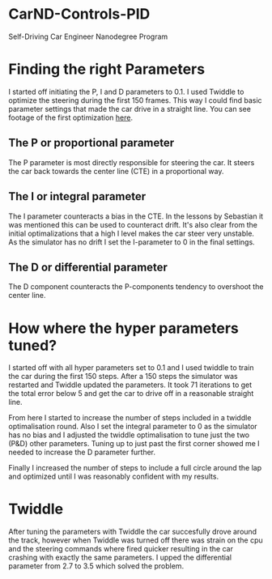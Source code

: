 # CarND-Controls-PID
Self-Driving Car Engineer Nanodegree Program


# Finding the right Parameters

I started off initiating the P, I and D parameters to 0.1. I used Twiddle to optimize the steering during the first 150 frames. This way I could find basic parameter settings that made the car drive in a straight line. You can see footage of the first optimization [here](https://youtu.be/pEGnSGUMG6c).

## The P or proportional parameter

The P parameter is most directly responsible for steering the car. It steers the car back towards the center line (CTE) in a proportional way.

## The I or integral parameter

The I parameter counteracts a bias in the CTE. In the lessons by Sebastian it was mentioned this can be used to counteract drift. It's also clear from the initial optimalizations that a high I level makes the car steer very unstable. As the simulator has no drift I set the I-parameter to 0 in the final settings.

## The D or differential parameter

The D component counteracts the P-components tendency to overshoot the center line.

# How where the hyper parameters tuned?

I started off with all hyper parameters set to 0.1 and I used twiddle to train the car during the first 150 steps. After a 150 steps the simulator was restarted and Twiddle updated the parameters. It took 71 iterations to get the total error below 5 and get the car to drive off in a reasonable straight line.

From here I started to increase the number of steps included in a twiddle optimalisation round. Also I set the integral parameter to 0 as the simulator has no bias and I adjusted the twiddle optimalisation to tune just the two (P&D) other parameters. Tuning up to just past the first corner showed me I needed to increase the D parameter further.

Finally I increased the number of steps to include a full circle around the lap and optimized until I was reasonably confident with my results.

# Twiddle

After tuning the parameters with Twiddle the car succesfully drove around the track, however when Twiddle was turned off there was strain on the cpu and the steering commands where fired quicker resulting in the car crashing with exactly the same parameters. I upped the differential parameter from 2.7 to 3.5 which solved the problem.

